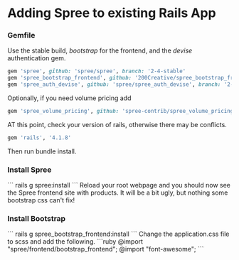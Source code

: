# Adding Spree to existing Rails App

<h3>Gemfile</h3>


Use the stable build, <i>bootstrap</i> for the frontend, and the <i>devise</i> authentication gem.
```ruby
gem 'spree', github: 'spree/spree', branch: '2-4-stable'
gem 'spree_bootstrap_frontend', github: '200Creative/spree_bootstrap_frontend'
gem 'spree_auth_devise', github: 'spree/spree_auth_devise', branch: '2-4-stable'
```
Optionally, if you need volume pricing add
```ruby
gem 'spree_volume_pricing', github: 'spree-contrib/spree_volume_pricing'
```
AT this point, check your version of rails, otherwise there may be conflicts.
```ruby
gem 'rails', '4.1.8'
```
Then run bundle install.

<h3>Install Spree</h3>
```
rails g spree:install
```
Reload your root webpage and you should now see the Spree frontend site with products.  
It will be a bit ugly, but nothing some bootstrap css can't fix!
<h3>Install Bootstrap</h3>
```
rails g spree_bootstrap_frontend:install
```
Change the application.css file to scss and add the following.
```ruby
@import "spree/frontend/bootstrap_frontend";
@import "font-awesome";
```

